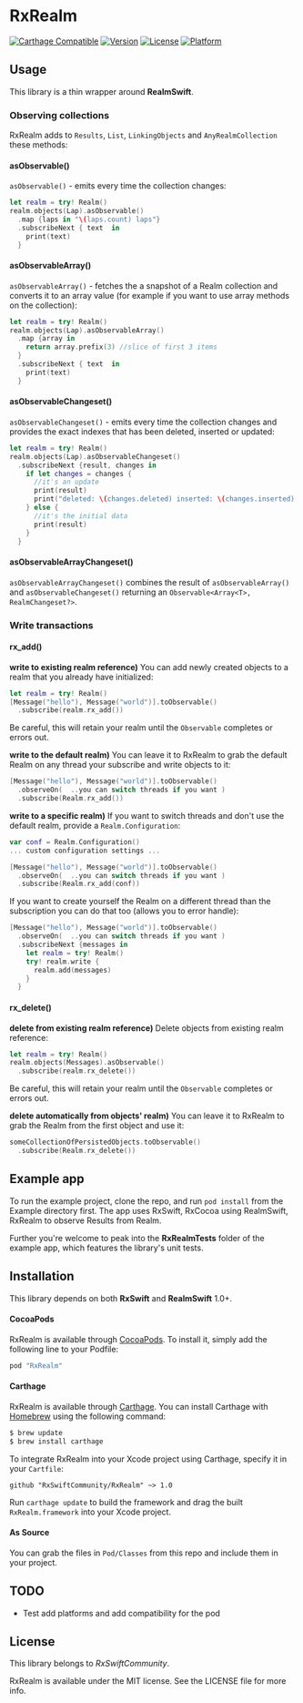 # RxRealm

[![Carthage Compatible](https://img.shields.io/badge/Carthage-compatible-4BC51D.svg?style=flat)](https://github.com/Carthage/Carthage)
[![Version](https://img.shields.io/cocoapods/v/RxRealm.svg?style=flat)](http://cocoapods.org/pods/RxRealm)
[![License](https://img.shields.io/cocoapods/l/RxRealm.svg?style=flat)](http://cocoapods.org/pods/RxRealm)
[![Platform](https://img.shields.io/cocoapods/p/RxRealm.svg?style=flat)](http://cocoapods.org/pods/RxRealm)

## Usage

This library is a thin wrapper around __RealmSwift__.

### Observing collections

RxRealm adds to `Results`, `List`, `LinkingObjects` and `AnyRealmCollection` these methods:

#### asObservable()
`asObservable()` - emits every time the collection changes:

```swift
let realm = try! Realm()
realm.objects(Lap).asObservable()
  .map {laps in "\(laps.count) laps"}
  .subscribeNext { text  in
    print(text)
  }
```

#### asObservableArray()
`asObservableArray()` - fetches the a snapshot of a Realm collection and converts it to an array value (for example if you want to use array methods on the collection):

```swift
let realm = try! Realm()
realm.objects(Lap).asObservableArray()
  .map {array in
    return array.prefix(3) //slice of first 3 items
  }
  .subscribeNext { text  in
    print(text)
  }
```

#### asObservableChangeset()
`asObservableChangeset()` - emits every time the collection changes and provides the exact indexes that has been deleted, inserted or updated:

```swift
let realm = try! Realm()
realm.objects(Lap).asObservableChangeset()
  .subscribeNext {result, changes in
    if let changes = changes {
	  //it's an update
	  print(result)
	  print("deleted: \(changes.deleted) inserted: \(changes.inserted) updated: \(changes.updated)")
	} else {
	  //it's the initial data
	  print(result)
	}
  }
```

#### asObservableArrayChangeset()

`asObservableArrayChangeset()` combines the result of `asObservableArray()` and `asObservableChangeset()` returning an `Observable<Array<T>, RealmChangeset?>`.

### Write transactions

#### rx_add()

__write to existing realm reference)__ You can add newly created objects to a realm that you already have initialized:

```swift
let realm = try! Realm()
[Message("hello"), Message("world")].toObservable()
  .subscribe(realm.rx_add())
```

Be careful, this will retain your realm until the `Observable` completes or errors out.

__write to the default realm)__ You can leave it to RxRealm to grab the default Realm on any thread your subscribe and write objects to it:

```swift
[Message("hello"), Message("world")].toObservable()
  .observeOn(  ..you can switch threads if you want )
  .subscribe(Realm.rx_add())
```

__write to a specific realm)__ If you want to switch threads and don't use the default realm, provide a `Realm.Configuration`:

```swift
var conf = Realm.Configuration()
... custom configuration settings ...

[Message("hello"), Message("world")].toObservable()
  .observeOn(  ..you can switch threads if you want )
  .subscribe(Realm.rx_add(conf))
```

If you want to create yourself the Realm on a different thread than the subscription you can do that too (allows you to error handle):

```swift
[Message("hello"), Message("world")].toObservable()
  .observeOn(  ..you can switch threads if you want )
  .subscribeNext {messages in
    let realm = try! Realm()
    try! realm.write {
      realm.add(messages)
    }
  }
```

#### rx_delete()

__delete from existing realm reference)__ Delete objects from existing realm reference:

```swift
let realm = try! Realm()
realm.objects(Messages).asObservable()
  .subscribe(realm.rx_delete())
```

Be careful, this will retain your realm until the `Observable` completes or errors out.

__delete automatically from objects' realm)__ You can leave it to RxRealm to grab the Realm from the first object and use it:

```swift
someCollectionOfPersistedObjects.toObservable()
  .subscribe(Realm.rx_delete())
```


## Example app

To run the example project, clone the repo, and run `pod install` from the Example directory first. The app uses RxSwift, RxCocoa using RealmSwift, RxRealm to observe Results from Realm.

Further you're welcome to peak into the __RxRealmTests__ folder of the example app, which features the library's unit tests.

## Installation

This library depends on both __RxSwift__ and __RealmSwift__ 1.0+.

#### CocoaPods
RxRealm is available through [CocoaPods](http://cocoapods.org). To install it, simply add the following line to your Podfile:

```ruby
pod "RxRealm"
```

#### Carthage

RxRealm is available through [Carthage](https://github.com/Carthage/Carthage). You can install Carthage with [Homebrew](http://brew.sh/) using the following command:

```bash
$ brew update
$ brew install carthage
```

To integrate RxRealm into your Xcode project using Carthage, specify it in your `Cartfile`:

```ogdl
github "RxSwiftCommunity/RxRealm" ~> 1.0
```

Run `carthage update` to build the framework and drag the built `RxRealm.framework` into your Xcode project.

#### As Source

You can grab the files in `Pod/Classes` from this repo and include them in your project.

## TODO

* Test add platforms and add compatibility for the pod

## License

This library belongs to _RxSwiftCommunity_.

RxRealm is available under the MIT license. See the LICENSE file for more info.
